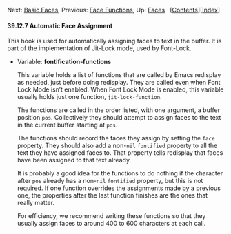 <!-- This is the GNU Emacs Lisp Reference Manual
corresponding to Emacs version 27.2.

Copyright (C) 1990-1996, 1998-2021 Free Software Foundation,
Inc.

Permission is granted to copy, distribute and/or modify this document
under the terms of the GNU Free Documentation License, Version 1.3 or
any later version published by the Free Software Foundation; with the
Invariant Sections being "GNU General Public License," with the
Front-Cover Texts being "A GNU Manual," and with the Back-Cover
Texts as in (a) below.  A copy of the license is included in the
section entitled "GNU Free Documentation License."

(a) The FSF's Back-Cover Text is: "You have the freedom to copy and
modify this GNU manual.  Buying copies from the FSF supports it in
developing GNU and promoting software freedom." -->

<!-- Created by GNU Texinfo 6.7, http://www.gnu.org/software/texinfo/ -->

Next: [Basic Faces](Basic-Faces.html), Previous: [Face Functions](Face-Functions.html), Up: [Faces](Faces.html)   \[[Contents](index.html#SEC_Contents "Table of contents")]\[[Index](Index.html "Index")]

#### 39.12.7 Automatic Face Assignment

This hook is used for automatically assigning faces to text in the buffer. It is part of the implementation of Jit-Lock mode, used by Font-Lock.

*   Variable: **fontification-functions**

    This variable holds a list of functions that are called by Emacs redisplay as needed, just before doing redisplay. They are called even when Font Lock Mode isn’t enabled. When Font Lock Mode is enabled, this variable usually holds just one function, `jit-lock-function`.

    The functions are called in the order listed, with one argument, a buffer position `pos`. Collectively they should attempt to assign faces to the text in the current buffer starting at `pos`.

    The functions should record the faces they assign by setting the `face` property. They should also add a non-`nil` `fontified` property to all the text they have assigned faces to. That property tells redisplay that faces have been assigned to that text already.

    It is probably a good idea for the functions to do nothing if the character after `pos` already has a non-`nil` `fontified` property, but this is not required. If one function overrides the assignments made by a previous one, the properties after the last function finishes are the ones that really matter.

    For efficiency, we recommend writing these functions so that they usually assign faces to around 400 to 600 characters at each call.
